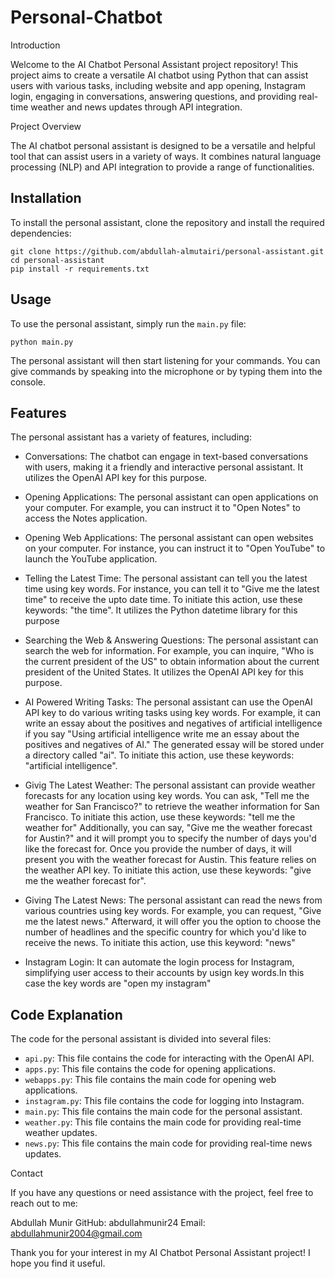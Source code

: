 # Personal-Chatbot

Introduction

Welcome to the AI Chatbot Personal Assistant project repository! This project aims to create a versatile AI chatbot using Python that can assist users with various tasks, including website and app opening, Instagram login, engaging in conversations, answering questions, and providing real-time weather and news updates through API integration.

Project Overview

The AI chatbot personal assistant is designed to be a versatile and helpful tool that can assist users in a variety of ways. It combines natural language processing (NLP) and API integration to provide a range of functionalities.

## Installation

To install the personal assistant, clone the repository and install the required dependencies:

```
git clone https://github.com/abdullah-almutairi/personal-assistant.git
cd personal-assistant
pip install -r requirements.txt
```

## Usage

To use the personal assistant, simply run the `main.py` file:

```
python main.py
```

The personal assistant will then start listening for your commands. You can give commands by speaking into the microphone or by typing them into the console.

## Features

The personal assistant has a variety of features, including:

* Conversations: The chatbot can engage in text-based conversations with users, making it a friendly and interactive personal assistant. It utilizes the OpenAI API key for this purpose.
  
* Opening Applications: The personal assistant can open applications on your computer. For example, you can instruct it to "Open Notes" to access the Notes application.
  
* Opening Web Applications: The personal assistant can open websites on your computer. For instance, you can instruct it to "Open YouTube" to launch the YouTube application.
  
* Telling the Latest Time: The personal assistant can tell you the latest time using key words. For instance, you can tell it to "Give me the latest time" to receive the upto date time. To initiate this action, use these keywords: "the time". It utilizes the Python datetime library for this purpose
  
* Searching the Web & Answering Questions: The personal assistant can search the web for information. For example, you can inquire, "Who is the current president of the US" to obtain information about the current president of the United States. It utilizes the OpenAI API key for this purpose.

* AI Powered Writing Tasks: The personal assistant can use the OpenAI API key to do various writing tasks using key words. For example, it can write an essay about the positives and negatives of artificial intelligence if you say "Using artificial intelligence write me an essay about the positives and negatives of AI." The generated essay will be stored under a directory called "ai". To initiate this action, use these keywords: "artificial intelligence".
  
* Givig The Latest Weather: The personal assistant can provide weather forecasts for any location using key words. You can ask, "Tell me the weather for San Francisco?" to retrieve the weather information for San Francisco. To initiate this action, use these keywords: "tell me the weather for" Additionally, you can say, "Give me the weather forecast for Austin?" and it will prompt you to specify the number of days you'd like the forecast for. Once you provide the number of days, it will present you with the weather forecast for Austin. This feature relies on the weather API key. To initiate this action, use these keywords: "give me the weather forecast for".
  
* Giving The Latest News: The personal assistant can read the news from various countries using key words. For example, you can request, "Give me the latest news." Afterward, it will offer you the option to choose the number of headlines and the specific country for which you'd like to receive the news. To initiate this action, use this keyword: "news"
  
* Instagram Login: It can automate the login process for Instagram, simplifying user access to their accounts by usign key words.In this case the key words are "open my instagram"

## Code Explanation

The code for the personal assistant is divided into several files:

* `api.py`: This file contains the code for interacting with the OpenAI API.
* `apps.py`: This file contains the code for opening applications.
* `webapps.py`: This file contains the main code for opening web applications.
* `instagram.py`: This file contains the code for logging into Instagram.
* `main.py`: This file contains the main code for the personal assistant.
* `weather.py`: This file contains the main code for providing real-time weather updates.
* `news.py`: This file contains the main code for providing real-time news updates.



Contact

If you have any questions or need assistance with the project, feel free to reach out to me:

Abdullah Munir
GitHub: abdullahmunir24
Email: abdullahmunir2004@gmail.com

Thank you for your interest in my AI Chatbot Personal Assistant project! I hope you find it useful.
